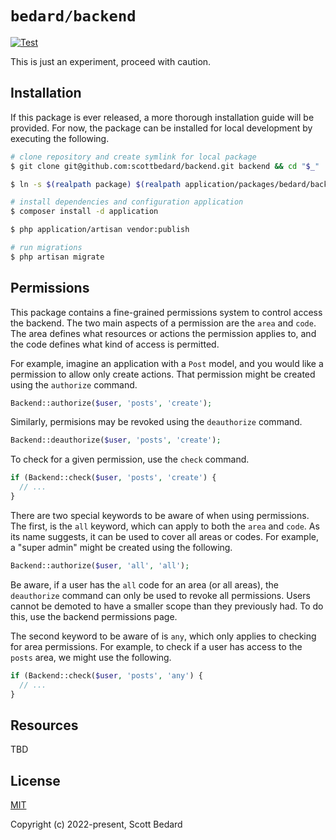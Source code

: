 # `bedard/backend`

[![Test](https://github.com/scottbedard/backend/actions/workflows/test.yml/badge.svg)](https://github.com/scottbedard/backend/actions/workflows/test.yml)

This is just an experiment, proceed with caution.

## Installation

If this package is ever released, a more thorough installation guide will be provided. For now, the package can be installed for local development by executing the following.

```bash
# clone repository and create symlink for local package
$ git clone git@github.com:scottbedard/backend.git backend && cd "$_"

$ ln -s $(realpath package) $(realpath application/packages/bedard/backend)

# install dependencies and configuration application
$ composer install -d application

$ php application/artisan vendor:publish

# run migrations
$ php artisan migrate
```

## Permissions

This package contains a fine-grained permissions system to control access the backend. The two main aspects of a permission are the `area` and `code`. The area defines what resources or actions the permission applies to, and the code defines what kind of access is permitted.

For example, imagine an application with a `Post` model, and you would like a permission to allow only create actions. That permission might be created using the `authorize` command.

```php
Backend::authorize($user, 'posts', 'create');
```

Similarly, permisions may be revoked using the `deauthorize` command.

```php
Backend::deauthorize($user, 'posts', 'create');
```

To check for a given permission, use the `check` command.

```php
if (Backend::check($user, 'posts', 'create') {
  // ...
}
```

There are two special keywords to be aware of when using permissions. The first, is the `all` keyword, which can apply to both the `area` and `code`. As its name suggests, it can be used to cover all areas or codes. For example, a "super admin" might be created using the following.

```php
Backend::authorize($user, 'all', 'all');
```

Be aware, if a user has the `all` code for an area (or all areas), the `deauthorize` command can only be used to revoke all permissions. Users cannot be demoted to have a smaller scope than they previously had. To do this, use the backend permissions page.

The second keyword to be aware of is `any`, which only applies to checking for area permissions. For example, to check if a user has access to the `posts` area, we might use the following.

```php
if (Backend::check($user, 'posts', 'any') {
  // ...
}
```

## Resources

TBD

## License

[MIT](https://github.com/scottbedard/backend/blob/master/LICENSE)

Copyright (c) 2022-present, Scott Bedard
